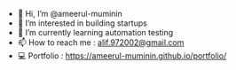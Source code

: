 - 👋 Hi, I’m @ameerul-muminin
- 👀 I’m interested in building startups
- 🌱 I’m currently learning automation testing
- 📫 How to reach me : alif.972002@gmail.com
- 💻 Portfolio : https://ameerul-muminin.github.io/portfolio/

<!---
ameerul-muminin/ameerul-muminin is a ✨ special ✨ repository because its `README.md` (this file) appears on your GitHub profile.
You can click the Preview link to take a look at your changes.
--->
